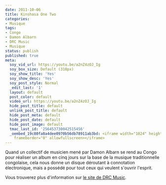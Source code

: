 ```yaml
---
date: 2011-10-06
title: Kinshasa One Two
categories:
- Musique
tags:
- Congo
- Damon Albarn
- DRC Music
- Musique
status: publish
published: true
meta:
  soy_vid_url: https://youtu.be/a2nZ4zOJ_Ig
  soy_box_size: Default (310px)
  soy_show_title: 'Yes'
  soy_show_desc: 'Yes'
  soy_post_style: Normal
  _edit_last: '1'
  layout: default
  post_color: default
  video_url: https://youtu.be/a2nZ4zOJ_Ig
  hide_post_title: default
  unlink_post_title: default
  hide_post_meta: default
  hide_post_date: default
  hide_post_image: default
  tmac_last_id: '256453730042515456'
  _oembed_19c80fa8a4dee0970b56db78911ab3bd: <iframe width="1024" height="576" src="https://www.youtube.com/embed/a2nZ4zOJ_Ig?fs=1&feature=oembed"
    frameborder="0" allowfullscreen></iframe>
---
```

Quand un collectif de musicien mené par Damon Albarn se rend au Congo pour réaliser un album en cinq jours sur la base de la musique traditionnelle congolaise, cela nous donne un disque déroutant à connotation électronique, mais a possédé pour tout ceux qui veulent s'ouvrir l'esprit.<!--more-->

Vous trouverez plus d'information sur <a href="https://drcmusic.org/">le site de DRC Music</a>.

